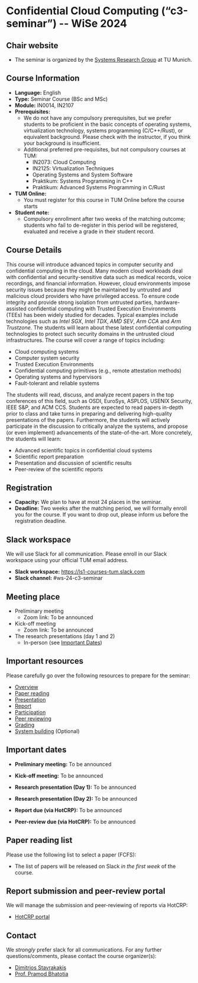# Confidential Cloud Computing (“c3-seminar”) -- WiSe 2024

## Chair website

- The seminar is organized by the [Systems Research Group](https://dse.in.tum.de/) at TU Munich.

## Course Information
- **Language:** English
- **Type:** Seminar Course (BSc and MSc)
- **Module:** IN0014, IN2107
- **Prerequisites:**
   - We do not have any compulsory prerequisites, but we prefer students to be proficient in the basic concepts of operating systems, virtualization technology, systems programming (C/C++/Rust), or equivalent background. Please check with the instructor, if you think your background is insufficient. 
    - Additional preferred pre-requisites, but not compulsory courses at TUM:
      - IN2073: Cloud Computing
      - IN2125: Virtualization Techniques
      - Operating Systems and System Software
      - Praktikum: Systems Programming in C++
      - Praktikum: Advanced Systems Programming in C/Rust
- **TUM Online:** 
  - You must register for this course in TUM Online before the course starts
- **Student note:**
  - Compulsory enrollment after two weeks of the matching outcome; students who fail to de-register in this period will be registered, evaluated and receive a grade in their student record.

## Course Details
This course will introduce advanced topics in computer security and confidential computing in the cloud. Many modern cloud workloads deal with confidential and security-sensitive data such as medical records, voice recordings, and financial information. 
However, cloud environments impose security issues because they might be maintained by untrusted and malicious cloud providers who have privileged access.
To ensure code integrity and provide strong isolation from untrusted parties, hardware-assisted confidential computing with Trusted Execution Environments (TEEs) has been widely studied for decades.
Typical examples include technologies such as *Intel SGX*, *Intel TDX*, *AMD SEV*, *Arm CCA* and *Arm Trustzone*. 
The students will learn about these latest confidential computing technologies to protect such security domains in the untrusted cloud infrastructures. 
The course will cover a range of topics including:
- Cloud computing systems
- Computer system security
- Trusted Execution Environments
- Confidential computing primitives (e.g., remote attestation methods)
- Operating systems and hypervisors
- Fault-tolerant and reliable systems

The students will read, discuss, and analyze recent papers in the top conferences of this field, such as OSDI, EuroSys, ASPLOS, USENIX Security, IEEE S&P, and ACM CCS.
Students are expected to read papers in-depth prior to class and take turns in preparing and delivering high-quality presentations of the papers. 
Furthermore, the students will actively participate in the discussion to critically analyze the systems, and propose (or even implement) advancements of the state-of-the-art. 
More concretely, the students will learn:
- Advanced scientific topics in confidential cloud systems
- Scientific report preparation 
- Presentation and discussion of scientific results
- Peer-review of the scientific reports 

## Registration

- **Capacity:** We plan to have at most 24 places in the seminar.
- **Deadline:** Two weeks after the matching period, we will formally enroll you for the course. If you want to drop out, please inform us before the registration deadline.

## Slack workspace

We will use Slack for all communication. Please enroll in our Slack workspace using your official TUM email address.

- **Slack workspace:** https://ls1-courses-tum.slack.com
- **Slack channel:** #ws-24-c3-seminar

## Meeting place

- Preliminary meeting
   - Zoom link: To be announced
- Kick-off meeting
   - Zoom link: To be announced
- The research presentations (day 1 and 2)
   - In-person (see [Important Dates](#important-dates))

## Important resources

Please carefully go over the following resources to prepare for the seminar:

- [Overview](docs/c3-overview.pdf)
- [Paper reading](docs/paper-reading.pdf)
- [Presentation](docs/presentation.pdf)
- [Report](docs/report.pdf)
- [Participation](docs/participation.pdf)
- [Peer reviewing](docs/peer-review.pdf)
- [Grading](docs/grading.pdf)
- [System building](docs/system-building.pdf) (Optional)

## Important dates

- **Preliminary meeting:** To be announced

- **Kick-off meeting:** To be announced

- **Research presentation (Day 1):** To be announced

- **Research presentation (Day 2):** To be announced

- **Report due (via HotCRP):** To be announced

- **Peer-review due (via HotCRP):** To be announced


## Paper reading list

Please use the following list to select a paper (FCFS): 

- The list of papers will be released on Slack *in the first week* of the course.


## Report submission and peer-review portal

We will manage the submission and peer-reviewing of reports via HotCRP:

- [HotCRP portal](https://tum-ss2021.hotcrp.com/)


## Contact

We *strongly* prefer slack for all communications. For any further questions/comments, please contact the course organizer(s):
- [Dimitrios Stavrakakis](https://dimstav23.github.io/)
- [Prof. Pramod Bhatotia](https://dse.in.tum.de/bhatotia/)


